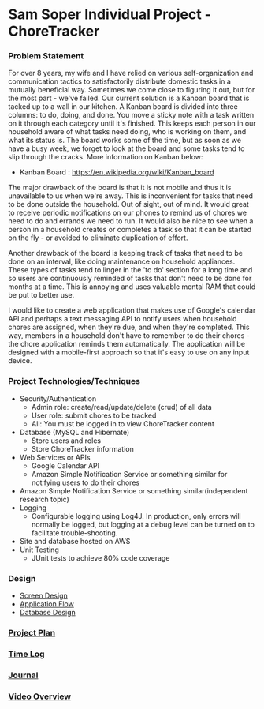 # Sam Soper Individual Project - ChoreTracker

### Problem Statement
For over 8 years, my wife and I have relied on various self-organization and
communication tactics to satisfactorily distribute domestic tasks in a mutually
beneficial way.  Sometimes we come close to figuring it out, but for the most 
part - we've failed.  Our current solution is a Kanban board that is tacked up
to a wall in our kitchen. A Kanban board is divided into three columns: to do, 
doing, and done. You move a sticky note with a task written on it through each 
category until it's finished.  This keeps each person in our household aware 
of what tasks need doing, who is working on them, and what its status is. The
board works some of the time, but as soon as we have a busy week, we forget to 
look at the board and some tasks tend to slip through the cracks.  More 
information on Kanban below:  

* Kanban Board : https://en.wikipedia.org/wiki/Kanban_board

The major drawback of the board is that it is not mobile and thus it is 
unavailable to us when we're away. This is inconvenient for tasks that need to 
be done outside the household.  Out of sight, out of mind. It would great
to receive periodic notifications on our phones to remind us of chores we
need to do and errands we need to run.  It would also be nice to see when
a person in a household creates or completes a task so that it can be started
on the fly - or avoided to eliminate duplication of effort.

Another drawback of the board is keeping track of tasks that need to be done
on an interval, like doing maintenance on household appliances. These types of
tasks tend to linger in the 'to do' section for a long time and so users are 
continuously reminded of tasks that don't need to be done for months at a time.
This is annoying and uses valuable mental RAM that could be put to better use.

I would like to create a web application that makes use of Google's calendar API 
and perhaps a text messaging API to notify users when household chores are 
assigned, when they're due, and when they're completed.  This way, members in 
a household don't have to remember to do their chores - the chore application 
reminds them automatically. The application will be designed with a mobile-first
approach so that it's easy to use on any input device.

### Project Technologies/Techniques 

* Security/Authentication
  * Admin role: create/read/update/delete (crud) of all data
  * User role: submit chores to be tracked
  * All: You must be logged in to view ChoreTracker content
* Database (MySQL and Hibernate)
  * Store users and roles
  * Store ChoreTracker information
* Web Services or APIs
  * Google Calendar API
  * Amazon Simple Notification Service or something similar for notifying users to do their chores
* Amazon Simple Notification Service or something similar(independent research topic)
* Logging
  * Configurable logging using Log4J. In production, only errors will normally be logged, but logging at a debug level can be turned on to facilitate trouble-shooting. 
* Site and database hosted on AWS
* Unit Testing
  * JUnit tests to achieve 80% code coverage 

### Design

* [Screen Design](DesignDocuments/wireframes/ChoreTracker_wireframes1.png)
* [Application Flow](DesignDocuments/applicationFlow.md)
* [Database Design](DesignDocuments/databaseDesignV4.png)

### [Project Plan](ProjectPlan.md)

### [Time Log](TimeLog.md) 
### [Journal](Journal.md)
### [Video Overview](https://www.youtube.com/watch?v=B3YKFtj3qmw&feature=youtu.be)


